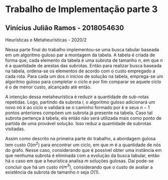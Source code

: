 # Trabalho de Implementação parte 3
## Vinícius Julião Ramos - 2018054630
Heurísticas e Metaheurísticas - 2020/2

Nessa parte final do trabalho implementou-se uma busca tabular baseada em um
algoritmo guloso par a montagem da tabela.
A tabela é criada de forma que, cada elemento da tabela é uma subrota
de tamanho $n$, em que $n$ é a quantidade de arestas das subrotas.
Então para realizar busca baseada na tabela, ordena-se os elementos
de acordo com o custo empregado a cada rota.
Para cada um dos $n$ inícios de solução na tabela, emprega-se um algoritmo
guloso para completar o ciclo e por fim comparar se aquele ciclo é o de menor
custo, alcançado até então.


A intenção dessa metaheurística é reduzir a quantidade de sub-rotas repetidas.
Logo, partindo da subrota $i$, o algoritmo guloso adicionará um novo nó $k$ ao
ciclo e validará se o caminho formado por $k$ e seus $n-1$ pontos anteriores
compõem um subrota já presente na tabela.
Caso tal subrota pertença à tabela, ela então não será utilizada mais como
ponto de partida de uma provável solução.
Isso reduz a quantidade de subrotas visitadas.

Assim como descrito na primeira parte do trabalho, a abordagem gulosa tem custo
$O(m^2)$ para encontrar um ciclo, em que $m$ é a quantidade de nós do grafo.
Nesse caso, considerando que é possível obter uma instância em que nenhuma
subrota é eliminada com a evolução da busca tabular, então há o caso em que
a heurística analisa $m$ soluções gulosas.
Daí pode-se concluir que há um custo $o(m^3)$, considerando que o custo de
avaliar a existência da subrota de tamanho $n$ seja $O(1)$.